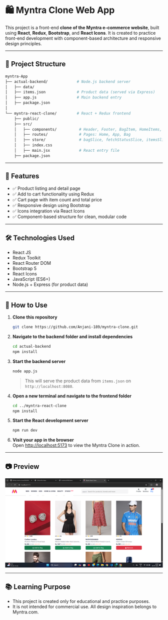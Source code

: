 # 🛍️ Myntra Clone Web App

This project is a front-end **clone of the Myntra e-commerce website**, built using **React**, **Redux**, **Bootstrap**, and **React Icons**. It is created to practice front-end development with component-based architecture and responsive design principles.

---

## 📁 Project Structure

```bash
myntra-App
├── actual-backend/             # Node.js backend server
│   ├── data/
│   ├── items.json              # Product data (served via Express)
│   ├── app.js                  # Main backend entry
│   ├── package.json
│
└── myntra-react-clone/         # React + Redux frontend
    ├── public/
    ├── src/
    │   ├── components/          # Header, Footer, BagItem, HomeItems, LoadingSpinner, FetchItems
    │   ├── routes/              # Pages: Home, App, Bag
    │   ├── store/               # bagSlice, fetchStatusSlice, itemsSlice
    │   ├── index.css
    │   ├── main.jsx             # React entry file
    ├── package.json
```
---

## 🚀 Features
- ✅ Product listing and detail page
- ✅ Add to cart functionality using Redux
- ✅ Cart page with item count and total price
- ✅ Responsive design using Bootstrap
- ✅ Icons integration via React Icons
- ✅ Component-based structure for clean, modular code

---

## 🛠️ Technologies Used
- React JS
- Redux Toolkit
- React Router DOM
- Bootstrap 5
- React Icons
- JavaScript (ES6+)
- Node.js + Express (for product data)

---
## 📌 How to Use

1. **Clone this repository**  
   ```bash
   git clone https://github.com/Anjani-189/myntra-clone.git
   ```

2. **Navigate to the backend folder and install dependencies**  
   ```bash
   cd actual-backend
   npm install
   ```

3. **Start the backend server**  
   ```bash
   node app.js
   ```
   > This will serve the product data from `items.json` on `http://localhost:8080`.

4. **Open a new terminal and navigate to the frontend folder**  
   ```bash
   cd ../myntra-react-clone
   npm install
   ```

5. **Start the React development server**  
   ```bash
   npm run dev
   ```
   
6. **Visit your app in the browser**  
   Open [http://localhost:5173](http://localhost:5173) to view the Myntra Clone in action.
 ---

 ## 📷 Preview

![Website Preview](screenshot/output.png)

---

## 📚 Learning Purpose
- This project is created only for educational and practice purposes.
- It is not intended for commercial use. All design inspiration belongs to Myntra.com.


